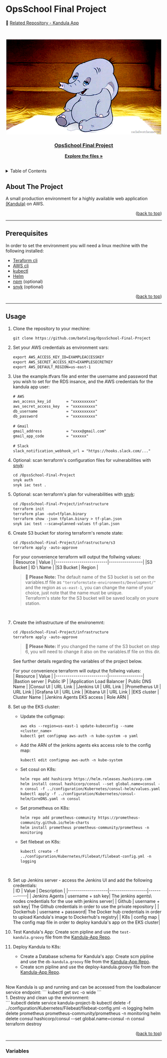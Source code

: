 # OpsSchool Final Project
<div id="top"></div>

:elephant: [Related Repository - Kandula App][Kandula-App]

<br />
<div align="center">
  <a href="https://github.com/batelzag/OpssSchool-Final-Project">

 ![Dumbo](/assets/d4c22a8b5f806a7a4cf3742ae6d3639e.gif)  

<h3 align="center">OpsSchool Final Project</h3>

  <p align="center">
    <a href="https://github.com/batelzag/OpssSchool-Final-Project"><strong>Explore the files »</strong></a>
    <br />
    <br />
  </p>
</div>

<!-- TABLE OF CONTENTS -->
<details>
  <summary>Table of Contents</summary>
  <ol>
    <li>
      <a href="#about-the-project">About The Project</a>
      <ul>
      </ul>
    </li>
    <li>
      <a href="#prerequisites">Prerequisites</a>
      <ul>
      </ul>
    </li>
    <li>
      <a href="#usage">Usage</a></li>
      <ul>
      </ul>
    </li>
    <li>
      <a href="#variables">Variables</a>
      <ul>
      </ul>
    </li>
  </ol>
</details>

<!-- ABOUT THE PROJECT -->
## About The Project
A small production environment for a highly available web application <a href="https://learn.hashicorp.com/tutorials/terraform/install-cli">(Kandula)</a> on AWS.

<p align="right">(<a href="#top">back to top</a>)</p>

---

<!-- Prerequisites -->
## Prerequisites

In order to set the environment you will need a linux mechine with the following installed:
* <a href="https://learn.hashicorp.com/tutorials/terraform/install-cli">Teraform cli</a>
* <a href="https://docs.aws.amazon.com/cli/latest/userguide/getting-started-install.html">AWS cli</a>
* <a href="https://kubernetes.io/docs/tasks/tools/install-kubectl-linux/">kubectl</a>
* <a href="https://helm.sh/docs/intro/install/">Helm</a>
* <a href="https://docs.npmjs.com/downloading-and-installing-node-js-and-npm">npm</a> (optional)
* <a href="https://docs.snyk.io/snyk-cli/install-the-snyk-cli">snyk</a> (optional)

<p align="right">(<a href="#top">back to top</a>)</p>

---

<!-- USAGE EXAMPLES -->
## Usage

1. Clone the repository to your mechine:
   <br />
   ```
   git clone https://github.com/batelzag/OpssSchool-Final-Project 
   ```
   
2. Set your AWS credentials as environment vars:
   <br />
   ```
   export AWS_ACCESS_KEY_ID=EXAMPLEACCESSKEY
   export AWS_SECRET_ACCESS_KEY=EXAMPLESECRETKEY
   export AWS_DEFAULT_REGION=us-east-1
   ```
3. Use the example.tfvars file and enter the username and password that you wish to set for the RDS insance, and the AWS credentials for the kandula app user:
   <br />
   ```
   # AWS
   aws_access_key_id       = "xxxxxxxxxx"
   aws_secret_access_key   = "xxxxxxxxxx"
   db_username             = "xxxxxxxxxx"
   db_password             = "xxxxxxxxxx"

   # Gmail
   gmail_address           = "xxxx@gmail.com"
   gmail_app_code          = "xxxxxx"

   # Slack
   slack_notification_webhook_url = "https://hooks.slack.com/..."
   ```
4. Optional: scan terraform's configuration files
   for vulnerabilities with <a href="https://docs.snyk.io/snyk-cli/install-the-snyk-cli">snyk</a>:
   <br />
   ```
   cd /OpssSchool-Final-Project
   snyk auth
   snyk iac test .
   ```
5. Optional: scan terraform's plan for vulnerabilities with <a href="https://docs.snyk.io/snyk-cli/install-the-snyk-cli">snyk</a>:
   <br />
   ```
   cd /OpssSchool-Final-Project/infrastructure
   terraform init
   terraform plan -out=tfplan.binary
   terraform show -json tfplan.binary > tf-plan.json
   snyk iac test --scan=planned-values tf-plan.json
   ```
6. Create S3 bucket for storing terraform's remote state:
   <br />
   ```
   cd /OpssSchool-Final-Project/infrastructure/s3
   terraform apply -auto-approve
   ```
   For your convenience terraform will output the follwing values:<br />
   | Resource                 | Value           |
   |--------------------------|-----------------|
   |S3 Bucket                 | ID \ Name       |
   |S3 Bucket                 | Region          |
   
   >**📝 Please Note:**
   The default name of the S3 bucket is set on the variables.tf file as ```"terraformstate-environments/Development/"``` and the region as ```us-east-1```, you can change the name of your choice, just note that the name must be unique.<br />
   Terraform's state for the S3 bucket will be saved locally on youre station.
   <br />

7. Create the infrastructure of the environemnt:
   <br />
   ```
   cd /OpssSchool-Final-Project/infrastructure
   terraform apply -auto-approve
   ```
    >**📝 Please Note:**
   If you changed the name of the S3 bucket on step 6, you will need to change it also on the variables.tf file on this dir.<br />
   
   See further details regarding the variables of the project below.
   <br />

   For your convenience terraform will output the follwing values:
   <br />
   | Resource                 | Value           |
   |--------------------------|-----------------|
   |Bastion server            | Public IP       |
   |Application Load Balancer | Public DNS Name |
   |Consul UI                 | URL Link        |
   |Jenkins UI                | URL Link        |
   |Prometherus UI            | URL Link        |
   |Grafana UI                | URL Link        |
   |Kibana UI                 | URL Link        |
   |EKS cluster               | Cluster Name    |
   |Jenkins Agents EKS access | Role ARN        |
   <br />
8. Set up the EKS cluster:
   <br />
   * Update the cofigmap:
      ```
      aws eks --region=us-east-1 update-kubeconfig --name <cluster_name>
      kubectl get configmap aws-auth -n kube-system -o yaml
      ```
   * Add the ARN of the jenkins agents eks access role to the config map:
      ```
      kubectl edit configmap aws-auth -n kube-system
      ```
   * Set cosul on K8s:
      ```
      helm repo add hashicorp https://helm.releases.hashicorp.com
      helm install consul hashicorp/consul --set global.name=consul -n consul -f ../configuration/Kubernetes/consul-helm/values.yaml
      kubectl apply -f ../configuration/Kubernetes/consul-helm/CoreDNS.yaml -n consul
      ```
   * Set prometheus on K8s:
      ```
      helm repo add prometheus-community https://prometheus-community.github.io/helm-charts
      helm install prometheus prometheus-community/prometheus -n monitoring
      ```
   * Set filebeat on K8s:
      ```
      kubectl create -f ../configuration/Kubernetes/Filebeat/filebeat-config.yml -n logging
      ```
   <br />

9.  Set up Jenkins server - access the Jenkins UI and add the following credentials:
    <br />
    | ID                 | Value             | Description |
    |--------------------|-------------------|-------------|
    | Jenkins Agents     | username + ssh key| The jenkins agents\ nodes credentials for the use with jenkins server|
    | Github             | username + ssh key| The Github credentials in order to use the private repository |
    | Dockerhub          | username + password| The Docker hub credentials in order to upload Kandula's image to Dockerhub's registry|
    | K8s                | config map         | The config map file in order to deploy kandula's app on the EKS cluster|
    <br />
10. Test Kandula's App:
    Create scm pipline and use the ```test-kandula.groovy``` file from the <a href="https://learn.hashicorp.com/tutorials/terraform/install-cli">Kandula-App Repo</a>.
    <br />
11. Deploy Kandula to K8s:
    * Create a Database schema for Kandula's app:
    Create scm pipline and use the ```db-kandula.groovy``` file from the <a href="https://learn.hashicorp.com/tutorials/terraform/install-cli">Kandula-App Repo</a>.
    * Create scm pipline and use the deploy-kandula.groovy file from the <a href="https://learn.hashicorp.com/tutorials/terraform/install-cli">Kandula-App Repo</a>.
<br />  
    Now Kandula is up and running and can be accessed from the loadbalancer service endpoint:
      ```
      kubectl get svc -o wide
      ```
    <br />
1.  Destroy and clean up the environment:
    <br />
    ```
    kubectl delete service kandula-project-lb
    kubectl delete -f ../configuration/Kubernetes/Filebeat/filebeat-config.yml -n logging
    helm delete prometheus prometheus-community/prometheus -n monitoring
    helm delete consul hashicorp/consul --set global.name=consul -n consul
    terraform destroy

<p align="right">(<a href="#top">back to top</a>)</p>

---

<!-- VARIABLES -->
### Variables


<!-- MARKDOWN LINKS & IMAGES -->
[Kandula-App]: https://github.com/batelzag/kandula-project-app

